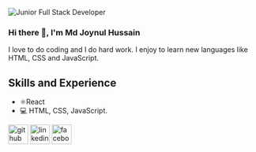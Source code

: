 ![Junior Full Stack Developer](https://encrypted-tbn0.gstatic.com/images?q=tbn:ANd9GcTXFnyQ74WLldpLbdEpNLXQmmwb6HG3ghRz7ptUxMIPHzo1E_ubd8_cD9Z4d6YNV_3xIuo&usqp=CAU)
### Hi there 👋, I'm Md Joynul Hussain
I love to do coding and I do hard work. I enjoy to learn new languages like HTML, CSS and JavaScript.

## Skills and Experience
* ⚛React
* 💻 HTML, CSS, JavaScript.


[<img src='https://cdn.jsdelivr.net/npm/simple-icons@3.0.1/icons/github.svg' alt='github' height='40'>](https://github.com/MuhammadJoyHussain)  [<img src='https://cdn.jsdelivr.net/npm/simple-icons@3.0.1/icons/linkedin.svg' alt='linkedin' height='40'>](https://www.linkedin.com/in/md-joynul-hussain-0b80ba20a/)  [<img src='https://cdn.jsdelivr.net/npm/simple-icons@3.0.1/icons/facebook.svg' alt='facebook' height='40'>](https://www.facebook.com/muhammad.joynulhussain.5)  

